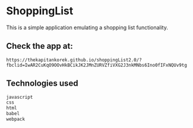 # ShoppingList

This is a simple application emulating a shopping list functionality.

## Check the app at:

```
https://thekapitankorek.github.io/shoppingList2.0/?fbclid=IwAR2CuKqO9OOvHkBCikJK2JMnZURVZfiVXG2J3nkMNbs6Ino0fIFxNQUv9tg
```
## Technologies used

```bash
javascript
css
html
babel
webpack

```
